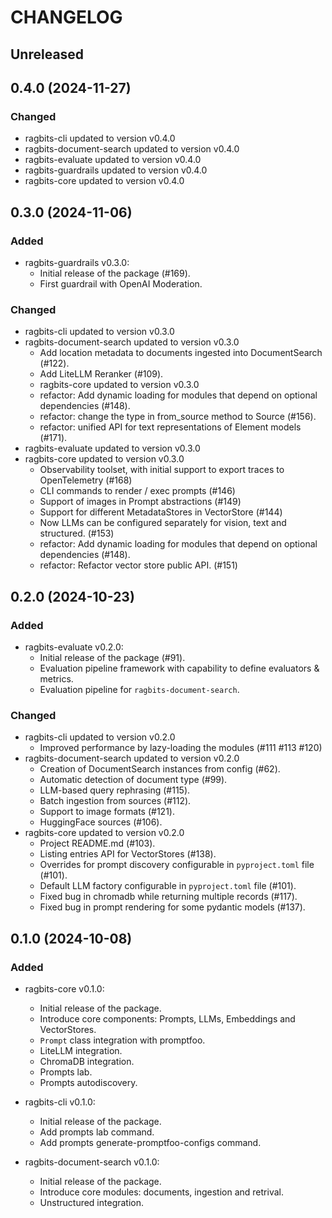 # CHANGELOG

## Unreleased

## 0.4.0 (2024-11-27)

### Changed

- ragbits-cli updated to version v0.4.0
- ragbits-document-search updated to version v0.4.0
- ragbits-evaluate updated to version v0.4.0
- ragbits-guardrails updated to version v0.4.0
- ragbits-core updated to version v0.4.0

## 0.3.0 (2024-11-06)

### Added

- ragbits-guardrails v0.3.0:
  - Initial release of the package (#169).
  - First guardrail with OpenAI Moderation.

### Changed

- ragbits-cli updated to version v0.3.0
- ragbits-document-search updated to version v0.3.0
  - Add location metadata to documents ingested into DocumentSearch (#122).
  - Add LiteLLM Reranker (#109).
  - ragbits-core updated to version v0.3.0
  - refactor: Add dynamic loading for modules that depend on optional dependencies (#148).
  - refactor: change the type in from_source method to Source (#156).
  - refactor: unified API for text representations of Element models (#171).
- ragbits-evaluate updated to version v0.3.0
- ragbits-core updated to version v0.3.0
  - Observability toolset, with initial support to export traces to OpenTelemetry (#168)
  - CLI commands to render / exec prompts (#146)
  - Support of images in Prompt abstractions (#149)
  - Support for different MetadataStores in VectorStore (#144)
  - Now LLMs can be configured separately for vision, text and structured. (#153)
  - refactor: Add dynamic loading for modules that depend on optional dependencies (#148).
  - refactor: Refactor vector store public API. (#151)

## 0.2.0 (2024-10-23)

### Added

- ragbits-evaluate v0.2.0:
  - Initial release of the package (#91).
  - Evaluation pipeline framework with capability to define evaluators & metrics.
  - Evaluation pipeline for `ragbits-document-search`.

### Changed

- ragbits-cli updated to version v0.2.0
  - Improved performance by lazy-loading the modules (#111 #113 #120)
- ragbits-document-search updated to version v0.2.0
  - Creation of DocumentSearch instances from config (#62).
  - Automatic detection of document type (#99).
  - LLM-based query rephrasing (#115).
  - Batch ingestion from sources (#112).
  - Support to image formats (#121).
  - HuggingFace sources (#106).
- ragbits-core updated to version v0.2.0
  - Project README.md (#103).
  - Listing entries API for VectorStores (#138).
  - Overrides for prompt discovery configurable in `pyproject.toml` file (#101).
  - Default LLM factory configurable in `pyproject.toml` file (#101).
  - Fixed bug in chromadb while returning multiple records (#117).
  - Fixed bug in prompt rendering for some pydantic models (#137).

## 0.1.0 (2024-10-08)

### Added

- ragbits-core v0.1.0:
  - Initial release of the package.
  - Introduce core components: Prompts, LLMs, Embeddings and VectorStores.
  - `Prompt` class integration with promptfoo.
  - LiteLLM integration.
  - ChromaDB integration.
  - Prompts lab.
  - Prompts autodiscovery.

- ragbits-cli v0.1.0:
  - Initial release of the package.
  - Add prompts lab command.
  - Add prompts generate-promptfoo-configs command.

- ragbits-document-search v0.1.0:
  - Initial release of the package.
  - Introduce core modules: documents, ingestion and retrival.
  - Unstructured integration.
